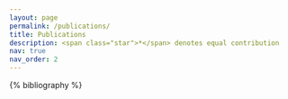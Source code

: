 ```yaml
---
layout: page
permalink: /publications/
title: Publications
description: <span class="star">*</span> denotes equal contribution
nav: true
nav_order: 2
---
```


<!-- _pages/publications.md -->
<div class="publications">

{% bibliography %}

</div>
